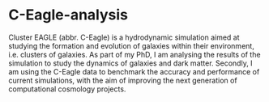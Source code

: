 # C-Eagle-analysis
Cluster EAGLE (abbr. C-Eagle) is a hydrodynamic simulation aimed at studying the formation and evolution of galaxies within their environment, i.e. clusters of galaxies. As part of my PhD, I am analysing the results of the simulation to study the dynamics of galaxies and dark matter. Secondly, I am using the C-Eagle data to benchmark the accuracy and performance of current simulations, with the aim of improving the next generation of computational cosmology projects.
